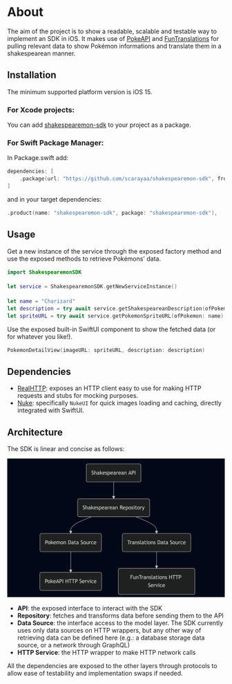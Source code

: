 # About
The aim of the project is to show a readable, scalable and testable way to implement an SDK in iOS. It makes use of [PokeAPI](https://pokeapi.co/docs/v2) and [FunTranslations](https://funtranslations.com/api/shakespeare) for pulling relevant data to show Pokémon informations and translate them in a shakespearean manner.

## Installation

The minimum supported platform version is iOS 15.

### For Xcode projects:

You can add [shakespearemon-sdk](https://github.com/scarayaa/shakespearemon-sdk) to your project as a package.

### For Swift Package Manager:

In Package.swift add:

```swift
dependencies: [
    .package(url: "https://github.com/scarayaa/shakespearemon-sdk", from: "1.0.0"),
]
```
and in your target dependencies:
```swift
.product(name: "shakespearemon-sdk", package: "shakespearemon-sdk"),
```

## Usage

Get a new instance of the service through the exposed factory method and use the exposed methods to retrieve Pokémons' data.

```swift
import ShakespearemonSDK

let service = ShakespearemonSDK.getNewServiceInstance()

let name = "Charizard"
let description = try await service.getShakespeareanDescription(ofPokemon: name)
let spriteURL = try await service.getPokemonSpriteURL(ofPokemon: name)
```

Use the exposed built-in SwiftUI component to show the fetched data (or for whatever you like!).

```swift
PokemonDetailView(imageURL: spriteURL, description: description)
```

## Dependencies

- [RealHTTP](https://github.com/immobiliare/RealHTTP): exposes an HTTP client easy to use for making HTTP requests and stubs for mocking purposes.
- [Nuke](https://github.com/kean/Nuke): specifically `NukeUI` for quick images loading and caching, directly integrated with SwiftUI.

## Architecture

The SDK is linear and concise as follows:

![](shakespearemon-sdk-architecture.png)

- **API**: the exposed interface to interact with the SDK
- **Repository**: fetches and transforms data before sending them to the API
- **Data Source**: the interface access to the model layer. The SDK currently uses only data sources on HTTP wrappers, but any other way of retrieving data can be defined here (e.g.: a database storage data source, or a network through GraphQL)
- **HTTP Service**: the HTTP wrapper to make HTTP network calls

All the dependencies are exposed to the other layers through protocols to allow ease of testability and implementation swaps if needed.
